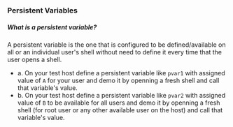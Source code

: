 ### Persistent Variables
##### What is a persistent variable?
A persistent variable is the one that is configured to be defined/available on all or an individual user's shell without need to define it every time that the user opens a shell.

* a. On your test host define a persistent variable like `pvar1` with assigned value of `A` for your user and demo it by openning a fresh shell and call that variable's value.
* b. On your test host define a persistent variable like `pvar2` with assigned value of `B` to be available for all users and demo it by openning a fresh shell (for root user or any other available user on the host) and call that variable's value.
